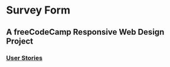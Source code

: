# Survey Form
## A freeCodeCamp Responsive Web Design Project
### [User Stories](https://www.freecodecamp.org/learn/responsive-web-design/responsive-web-design-projects/build-a-survey-form)